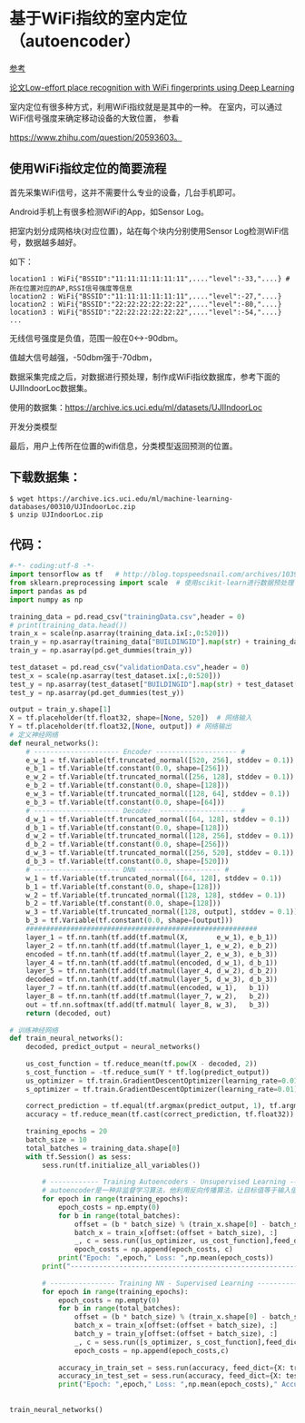 #  基于WiFi指纹的室内定位（autoencoder）
[参考](http://blog.topspeedsnail.com/archives/10468)

[论文Low-effort place recognition with WiFi fingerprints using Deep Learning](https://arxiv.org/pdf/1611.02049v1.pdf)

室内定位有很多种方式，利用WiFi指纹就是是其中的一种。
在室内，可以通过WiFi信号强度来确定移动设备的大致位置，
参看

https://www.zhihu.com/question/20593603。

## 使用WiFi指纹定位的简要流程

首先采集WiFi信号，这并不需要什么专业的设备，几台手机即可。

Android手机上有很多检测WiFi的App，如Sensor Log。

把室内划分成网格块(对应位置)，站在每个块内分别使用Sensor Log检测WiFi信号，数据越多越好。

如下：


    location1 : WiFi{"BSSID":"11:11:11:11:11:11",...."level":-33,"....} # 所在位置对应的AP,RSSI信号强度等信息
    location2 : WiFi{"BSSID":"11:11:11:11:11:11",...."level":-27,"....}
    location2 : WiFi{"BSSID":"22:22:22:22:22:22",...."level":-80,"....}
    location3 : WiFi{"BSSID":"22:22:22:22:22:22",...."level":-54,"....}
    ...

无线信号强度是负值，范围一般在0<->-90dbm。

值越大信号越强，-50dbm强于-70dbm，

数据采集完成之后，对数据进行预处理，制作成WiFi指纹数据库，参考下面的UJIIndoorLoc数据集。

使用的数据集：https://archive.ics.uci.edu/ml/datasets/UJIIndoorLoc

开发分类模型

最后，用户上传所在位置的wifi信息，分类模型返回预测的位置。


## 下载数据集：
    $ wget https://archive.ics.uci.edu/ml/machine-learning-databases/00310/UJIndoorLoc.zip
    $ unzip UJIndoorLoc.zip

## 代码：
```python
#-*- coding:utf-8 -*-
import tensorflow as tf   # http://blog.topspeedsnail.com/archives/10399
from sklearn.preprocessing import scale  # 使用scikit-learn进行数据预处理
import pandas as pd
import numpy as np
 
training_data = pd.read_csv("trainingData.csv",header = 0)
# print(training_data.head())
train_x = scale(np.asarray(training_data.ix[:,0:520]))
train_y = np.asarray(training_data["BUILDINGID"].map(str) + training_data["FLOOR"].map(str))
train_y = np.asarray(pd.get_dummies(train_y))
 
test_dataset = pd.read_csv("validationData.csv",header = 0)
test_x = scale(np.asarray(test_dataset.ix[:,0:520]))
test_y = np.asarray(test_dataset["BUILDINGID"].map(str) + test_dataset["FLOOR"].map(str))
test_y = np.asarray(pd.get_dummies(test_y))
 
output = train_y.shape[1]
X = tf.placeholder(tf.float32, shape=[None, 520])  # 网络输入
Y = tf.placeholder(tf.float32,[None, output]) # 网络输出
# 定义神经网络
def neural_networks():
	# --------------------- Encoder -------------------- #
	e_w_1 = tf.Variable(tf.truncated_normal([520, 256], stddev = 0.1))
	e_b_1 = tf.Variable(tf.constant(0.0, shape=[256]))
	e_w_2 = tf.Variable(tf.truncated_normal([256, 128], stddev = 0.1))
	e_b_2 = tf.Variable(tf.constant(0.0, shape=[128]))
	e_w_3 = tf.Variable(tf.truncated_normal([128, 64], stddev = 0.1))
	e_b_3 = tf.Variable(tf.constant(0.0, shape=[64]))
	# --------------------- Decoder  ------------------- #
	d_w_1 = tf.Variable(tf.truncated_normal([64, 128], stddev = 0.1))
	d_b_1 = tf.Variable(tf.constant(0.0, shape=[128]))
	d_w_2 = tf.Variable(tf.truncated_normal([128, 256], stddev = 0.1))
	d_b_2 = tf.Variable(tf.constant(0.0, shape=[256]))
	d_w_3 = tf.Variable(tf.truncated_normal([256, 520], stddev = 0.1))
	d_b_3 = tf.Variable(tf.constant(0.0, shape=[520]))
	# --------------------- DNN  ------------------- #
	w_1 = tf.Variable(tf.truncated_normal([64, 128], stddev = 0.1))
	b_1 = tf.Variable(tf.constant(0.0, shape=[128]))
	w_2 = tf.Variable(tf.truncated_normal([128, 128], stddev = 0.1))
	b_2 = tf.Variable(tf.constant(0.0, shape=[128]))
	w_3 = tf.Variable(tf.truncated_normal([128, output], stddev = 0.1))
	b_3 = tf.Variable(tf.constant(0.0, shape=[output]))
	#########################################################
	layer_1 = tf.nn.tanh(tf.add(tf.matmul(X,       e_w_1), e_b_1))
	layer_2 = tf.nn.tanh(tf.add(tf.matmul(layer_1, e_w_2), e_b_2))
	encoded = tf.nn.tanh(tf.add(tf.matmul(layer_2, e_w_3), e_b_3))
	layer_4 = tf.nn.tanh(tf.add(tf.matmul(encoded, d_w_1), d_b_1))
	layer_5 = tf.nn.tanh(tf.add(tf.matmul(layer_4, d_w_2), d_b_2))
	decoded = tf.nn.tanh(tf.add(tf.matmul(layer_5, d_w_3), d_b_3))
	layer_7 = tf.nn.tanh(tf.add(tf.matmul(encoded, w_1),   b_1))
	layer_8 = tf.nn.tanh(tf.add(tf.matmul(layer_7, w_2),   b_2))
	out = tf.nn.softmax(tf.add(tf.matmul( layer_8, w_3),   b_3))
	return (decoded, out)
 
# 训练神经网络
def train_neural_networks():
	decoded, predict_output = neural_networks()
 
	us_cost_function = tf.reduce_mean(tf.pow(X - decoded, 2))
	s_cost_function = -tf.reduce_sum(Y * tf.log(predict_output))
	us_optimizer = tf.train.GradientDescentOptimizer(learning_rate=0.01).minimize(us_cost_function)
	s_optimizer = tf.train.GradientDescentOptimizer(learning_rate=0.01).minimize(s_cost_function)
 
	correct_prediction = tf.equal(tf.argmax(predict_output, 1), tf.argmax(Y,1))
	accuracy = tf.reduce_mean(tf.cast(correct_prediction, tf.float32))
 
	training_epochs = 20
	batch_size = 10
	total_batches = training_data.shape[0]
	with tf.Session() as sess:
		sess.run(tf.initialize_all_variables())
    
		# ------------ Training Autoencoders - Unsupervised Learning ----------- #
		# autoencoder是一种非监督学习算法，他利用反向传播算法，让目标值等于输入值
		for epoch in range(training_epochs):
			epoch_costs = np.empty(0)
			for b in range(total_batches):
				offset = (b * batch_size) % (train_x.shape[0] - batch_size)
				batch_x = train_x[offset:(offset + batch_size), :]
				_, c = sess.run([us_optimizer, us_cost_function],feed_dict={X: batch_x})
				epoch_costs = np.append(epoch_costs, c)
			print("Epoch: ",epoch," Loss: ",np.mean(epoch_costs))
		print("------------------------------------------------------------------")
 
		# ---------------- Training NN - Supervised Learning ------------------ #
		for epoch in range(training_epochs):
			epoch_costs = np.empty(0)
			for b in range(total_batches):
				offset = (b * batch_size) % (train_x.shape[0] - batch_size)
				batch_x = train_x[offset:(offset + batch_size), :]
				batch_y = train_y[offset:(offset + batch_size), :]
				_, c = sess.run([s_optimizer, s_cost_function],feed_dict={X: batch_x, Y : batch_y})
				epoch_costs = np.append(epoch_costs,c)
 
			accuracy_in_train_set = sess.run(accuracy, feed_dict={X: train_x, Y: train_y})
			accuracy_in_test_set = sess.run(accuracy, feed_dict={X: test_x, Y: test_y})
			print("Epoch: ",epoch," Loss: ",np.mean(epoch_costs)," Accuracy: ", accuracy_in_train_set, ' ', accuracy_in_test_set)
 
 
train_neural_networks()

```
